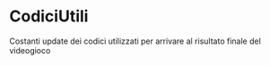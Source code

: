 # CodiciUtili
Costanti update dei codici utilizzati per arrivare al risultato finale del videogioco
